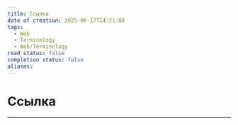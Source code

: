 ```yaml
---
title: Ссылка
date of creation: 2025-06-17T14:21:00
tags:
  - Web
  - Terminology
  - Web/Terminology
read status: false
completion status: false
aliases:
---
```

# Ссылка
---
